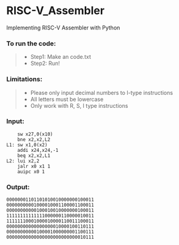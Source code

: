 # RISC-V_Assembler

Implementing RISC-V Assembler with Python

### To run the code:

>* Step1: Make an code.txt
>* Step2: Run!

### Limitations:

>* Please only input decimal numbers to I-type instructions
>* All letters must be lowercase
>* Only work with R, S, I type instructions

### Input:

        sw x27,0(x10)
        bne x2,x2,L2
    L1: sw x1,0(x2)
        addi x24,x24,-1
        beq x2,x2,L1
    L2: lui x2,2
        jalr x0 x1 1
        auipc x0 1
    
### Output:
    
    00000001101101010010000000100011
    00000000001000010001100001100011
    00000000000100010010000000100011
    11111111111111000000110000010011
    11111110001000010000110011100011
    00000000000000000010000100110111
    00000000000100001000000001100111
    00000000000000000000000000010111
